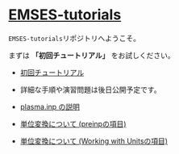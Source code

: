 # [EMSES-tutorials](https://cs12-laboratory.github.io/EMSES-tutorials/)

```EMSES-tutorials```リポジトリへようこそ。 

まずは **「初回チュートリアル」** をお試しください。

- [初回チュートリアル](docs/QuickStart.md)
- 詳細な手順や演習問題は後日公開予定です。

- [plasma.inp の説明](docs/README_plasma_inp.md)

- [単位変換について (preinpの項目)](https://github.com/Nkzono99/camptools)
- [単位変換について (Working with Unitsの項目)](https://github.com/Nkzono99/emout)
